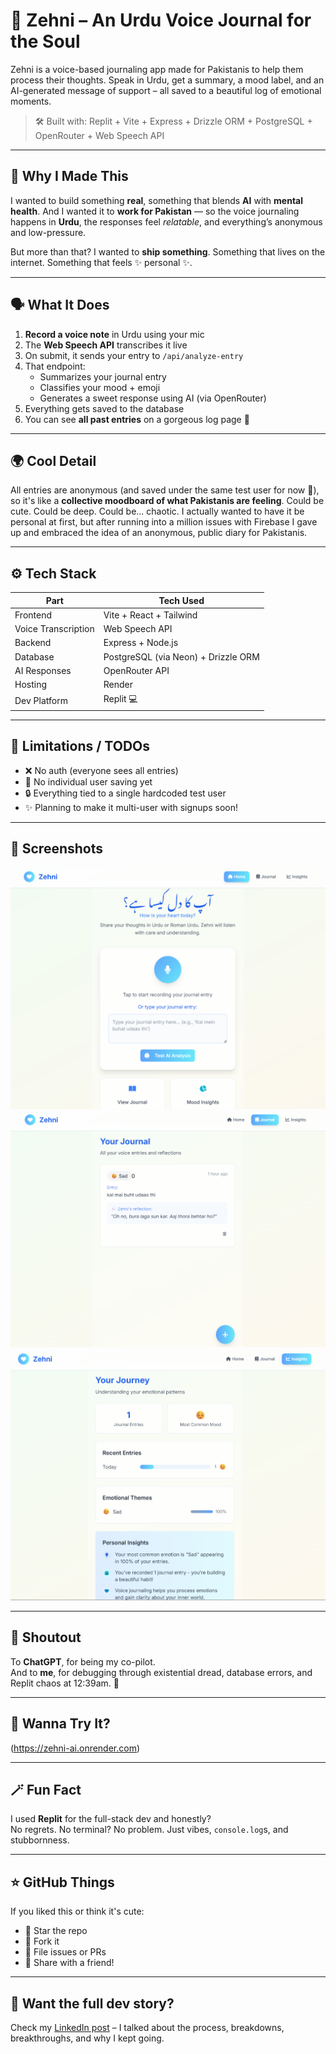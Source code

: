 # 💬 Zehni – An Urdu Voice Journal for the Soul

Zehni is a voice-based journaling app made for Pakistanis to help them process their thoughts. Speak in Urdu, get a summary, a mood label, and an AI-generated message of support – all saved to a beautiful log of emotional moments.

> 🛠️ Built with: Replit + Vite + Express + Drizzle ORM + PostgreSQL + OpenRouter + Web Speech API

---

## 🧠 Why I Made This

I wanted to build something **real**, something that blends **AI** with **mental health**. And I wanted it to **work for Pakistan** — so the voice journaling happens in **Urdu**, the responses feel *relatable*, and everything’s anonymous and low-pressure.

But more than that? I wanted to **ship something**. Something that lives on the internet. Something that feels ✨ personal ✨.

---

## 🗣️ What It Does

1. **Record a voice note** in Urdu using your mic
2. The **Web Speech API** transcribes it live
3. On submit, it sends your entry to `/api/analyze-entry`
4. That endpoint:
   - Summarizes your journal entry
   - Classifies your mood + emoji
   - Generates a sweet response using AI (via OpenRouter)
5. Everything gets saved to the database
6. You can see **all past entries** on a gorgeous log page 💅

---

## 🌍 Cool Detail

All entries are anonymous (and saved under the same test user for now 👀), so it's like a **collective moodboard of what Pakistanis are feeling**. Could be cute. Could be deep. Could be... chaotic. I actually wanted to have it be personal at first, but after running into a million issues with Firebase I gave up and embraced the idea of an anonymous, public diary for Pakistanis.

---

## ⚙️ Tech Stack

| Part              | Tech Used                               |
|-------------------|------------------------------------------|
| Frontend          | Vite + React + Tailwind                  |
| Voice Transcription | Web Speech API                        |
| Backend           | Express + Node.js                        |
| Database          | PostgreSQL (via Neon) + Drizzle ORM      |
| AI Responses      | OpenRouter API                           |
| Hosting           | Render                                   |
| Dev Platform      | Replit 💻                                 |

---

## 🚧 Limitations / TODOs

- ❌ No auth (everyone sees all entries)  
- 💾 No individual user saving yet  
- 🔒 Everything tied to a single hardcoded test user  
- ✨ Planning to make it multi-user with signups soon!

---

## 📸 Screenshots

![Home Preview](./screenshots/zehni-home.png)
![Journal Preview](./screenshots/zehni-journal.png)
![Mood Insights Preview](./screenshots/zehni-moodinsights.png)

---

## 🙏 Shoutout

To **ChatGPT**, for being my co-pilot.  
And to **me**, for debugging through existential dread, database errors, and Replit chaos at 12:39am. 🥲

---

## 💖 Wanna Try It?

(https://zehni-ai.onrender.com)

---

## 🪄 Fun Fact

I used **Replit** for the full-stack dev and honestly?  
No regrets. No terminal? No problem. Just vibes, `console.log`s, and stubbornness.

---

## ⭐ GitHub Things

If you liked this or think it's cute:

- 🌟 Star the repo  
- 🍴 Fork it  
- 🐞 File issues or PRs  
- 📣 Share with a friend!

---

## 🧵 Want the full dev story?

Check my [LinkedIn post](#) – I talked about the process, breakdowns, breakthroughs, and why I kept going.

